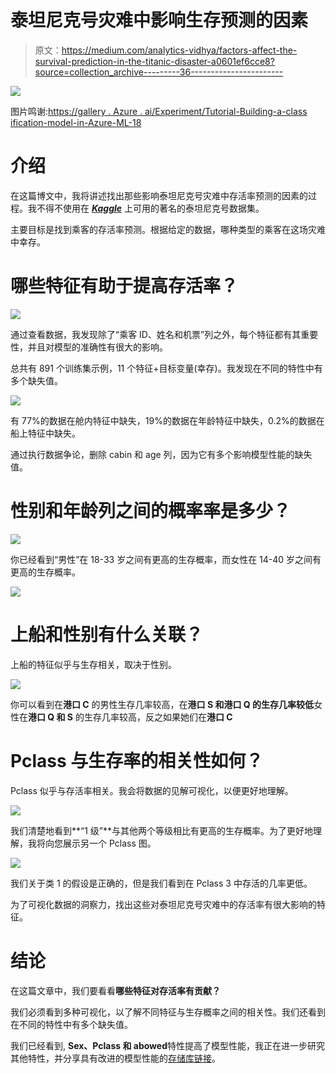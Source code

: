 # 泰坦尼克号灾难中影响生存预测的因素

> 原文：<https://medium.com/analytics-vidhya/factors-affect-the-survival-prediction-in-the-titanic-disaster-a0601ef6cce8?source=collection_archive---------36----------------------->

![](img/12271172bd35fc1cd7dc18aed2f2c2c1.png)

图片鸣谢:[https://gallery . Azure . ai/Experiment/Tutorial-Building-a-class ification-model-in-Azure-ML-18](https://gallery.azure.ai/Experiment/Tutorial-Building-a-classification-model-in-Azure-ML-18)

# 介绍

在这篇博文中，我将讲述找出那些影响泰坦尼克号灾难中存活率预测的因素的过程。我不得不使用在 [***Kaggle***](https://www.kaggle.com/c/titanic/data) 上可用的著名的泰坦尼克号数据集。

主要目标是找到乘客的存活率预测。根据给定的数据，哪种类型的乘客在这场灾难中幸存。

# **哪些特征有助于提高存活率？**

![](img/bf2d54c5b53fbe4c0beb3304546dcbd2.png)

通过查看数据，我发现除了“乘客 ID、姓名和机票”列之外，每个特征都有其重要性，并且对模型的准确性有很大的影响。

总共有 891 个训练集示例，11 个特征+目标变量(幸存)。我发现在不同的特性中有多个缺失值。

![](img/b73c54e1e1b14274dd9ba7400c088672.png)

有 77%的数据在舱内特征中缺失，19%的数据在年龄特征中缺失，0.2%的数据在船上特征中缺失。

通过执行数据争论，删除 cabin 和 age 列，因为它有多个影响模型性能的缺失值。

# 性别和年龄列之间的概率率是多少？

![](img/b2ec4364cba94b50acda9d6c16879168.png)

你已经看到“男性”在 18-33 岁之间有更高的生存概率，而女性在 14-40 岁之间有更高的生存概率。

![](img/0ad52ece802311ee863a5edf4d611e81.png)

# 上船和性别有什么关联？

上船的特征似乎与生存相关，取决于性别。

![](img/6390f6513600e7102de6d1b65e5b6b3a.png)

你可以看到在**港口 C** 的男性生存几率较高，在**港口 S 和港口 Q 的生存几率较低**女性在**港口 Q 和 S** 的生存几率较高，反之如果她们在**港口 C**

# **Pclass 与生存率的相关性如何？**

Pclass 似乎与存活率相关。我会将数据的见解可视化，以便更好地理解。

![](img/f06f0664e00cd8ca494e18259b90446b.png)

我们清楚地看到**“1 级”**与其他两个等级相比有更高的生存概率。为了更好地理解，我将向您展示另一个 Pclass 图。

![](img/dcbe860ae7c6579575478549314222a7.png)

我们关于类 1 的假设是正确的，但是我们看到在 Pclass 3 中存活的几率更低。

为了可视化数据的洞察力，找出这些对泰坦尼克号灾难中的存活率有很大影响的特征。

# 结论

在这篇文章中，我们要看看**哪些特征对存活率有贡献？**

我们必须看到多种可视化，以了解不同特征与生存概率之间的相关性。我们还看到在不同的特性中有多个缺失值。

我们已经看到, **Sex、Pclass 和 abowed**特性提高了模型性能，我正在进一步研究其他特性，并分享具有改进的模型性能的[存储库链接](https://github.com/LAsain/Survival-Prediction-in-Titanic-Disaster)。
